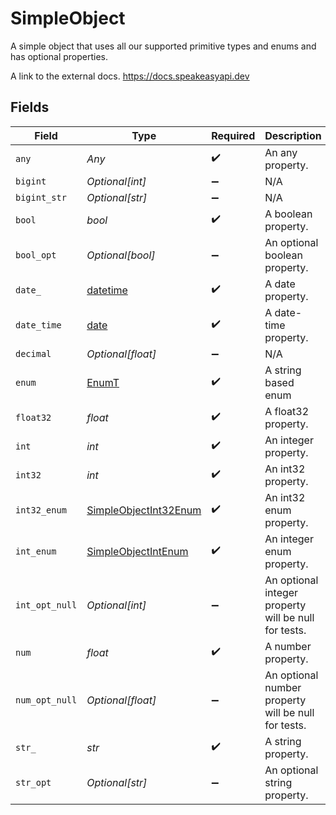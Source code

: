 # SimpleObject

A simple object that uses all our supported primitive types and enums and has optional properties.

A link to the external docs.
<https://docs.speakeasyapi.dev>


## Fields

| Field                                                                        | Type                                                                         | Required                                                                     | Description                                                                  | Example                                                                      |
| ---------------------------------------------------------------------------- | ---------------------------------------------------------------------------- | ---------------------------------------------------------------------------- | ---------------------------------------------------------------------------- | ---------------------------------------------------------------------------- |
| `any`                                                                        | *Any*                                                                        | :heavy_check_mark:                                                           | An any property.                                                             |                                                                              |
| `bigint`                                                                     | *Optional[int]*                                                              | :heavy_minus_sign:                                                           | N/A                                                                          |                                                                              |
| `bigint_str`                                                                 | *Optional[str]*                                                              | :heavy_minus_sign:                                                           | N/A                                                                          |                                                                              |
| `bool`                                                                       | *bool*                                                                       | :heavy_check_mark:                                                           | A boolean property.                                                          | true                                                                         |
| `bool_opt`                                                                   | *Optional[bool]*                                                             | :heavy_minus_sign:                                                           | An optional boolean property.                                                | true                                                                         |
| `date_`                                                                      | [datetime](https://docs.python.org/3/library/datetime.html#datetime-objects) | :heavy_check_mark:                                                           | A date property.                                                             | 2020-01-01                                                                   |
| `date_time`                                                                  | [date](https://docs.python.org/3/library/datetime.html#date-objects)         | :heavy_check_mark:                                                           | A date-time property.                                                        | 2020-01-01T00:00:00Z                                                         |
| `decimal`                                                                    | *Optional[float]*                                                            | :heavy_minus_sign:                                                           | N/A                                                                          |                                                                              |
| `enum`                                                                       | [EnumT](../../models/shared/enumt.md)                                        | :heavy_check_mark:                                                           | A string based enum                                                          | two                                                                          |
| `float32`                                                                    | *float*                                                                      | :heavy_check_mark:                                                           | A float32 property.                                                          | 2.2222222                                                                    |
| `int`                                                                        | *int*                                                                        | :heavy_check_mark:                                                           | An integer property.                                                         | 999999                                                                       |
| `int32`                                                                      | *int*                                                                        | :heavy_check_mark:                                                           | An int32 property.                                                           | 1                                                                            |
| `int32_enum`                                                                 | [SimpleObjectInt32Enum](../../models/shared/simpleobjectint32enum.md)        | :heavy_check_mark:                                                           | An int32 enum property.                                                      | 69                                                                           |
| `int_enum`                                                                   | [SimpleObjectIntEnum](../../models/shared/simpleobjectintenum.md)            | :heavy_check_mark:                                                           | An integer enum property.                                                    | 3                                                                            |
| `int_opt_null`                                                               | *Optional[int]*                                                              | :heavy_minus_sign:                                                           | An optional integer property will be null for tests.                         | 999999                                                                       |
| `num`                                                                        | *float*                                                                      | :heavy_check_mark:                                                           | A number property.                                                           | 1.1                                                                          |
| `num_opt_null`                                                               | *Optional[float]*                                                            | :heavy_minus_sign:                                                           | An optional number property will be null for tests.                          | 1.1                                                                          |
| `str_`                                                                       | *str*                                                                        | :heavy_check_mark:                                                           | A string property.                                                           | example                                                                      |
| `str_opt`                                                                    | *Optional[str]*                                                              | :heavy_minus_sign:                                                           | An optional string property.                                                 | optional example                                                             |